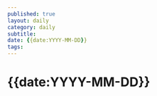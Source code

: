 ```yaml
---
published: true
layout: daily
category: daily
subtitle:
date: {{date:YYYY-MM-DD}}
tags: 
---
```


# {{date:YYYY-MM-DD}}
